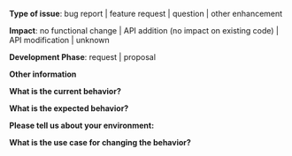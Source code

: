 <!-- choose all that apply -->
**Type of issue**: bug report | feature request | question | other enhancement

<!-- if the issue is NOT a question, fill out the following sections -->

<!-- choose one -->
**Impact**: no functional change | API addition (no impact on existing code) | API modification | unknown

<!-- choose one -->
**Development Phase**: request | proposal

**Other information**
 <!-- include detailed explanation, stacktraces, related issues, suggestions how to fix, links for us to have context, eg. Stack Overflow, gitter, etc -->

<!-- if the current behavior is a bug, please provide the steps to reproduce the problem -->

**What is the current behavior?**

**What is the expected behavior?**

**Please tell us about your environment:**
<!--    (examples)
    - version: `git commit hash`
    - os: `Linux knight 4.4.0-92-generic #115-Ubuntu SMP Thu Aug 10 09:04:33 UTC 2017 x86_64 x86_64 x86_64 GNU/Linux`
    - build environment: `riscv-boom/boom-template` `git commit hash`
-->
**What is the use case for changing the behavior?**
